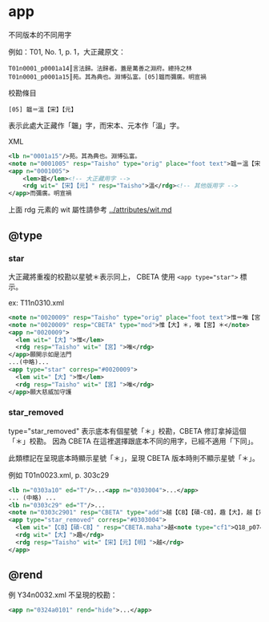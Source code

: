 # app

不同版本的不同用字

例如：T01, No. 1, p. 1，大正藏原文：

	T01n0001_p0001a14║言法歸。法歸者。蓋是萬善之淵府。總持之林
	T01n0001_p0001a15║苑。其為典也。淵博弘富。[05]韞而彌廣。明宣禍

校勘條目

	[05] 韞＝溫【宋】【元】

表示此處大正藏作「韞」字，而宋本、元本作「溫」字。

XML

```xml
<lb n="0001a15"/>苑。其為典也。淵博弘富。
<note n="0001005" resp="Taisho" type="orig" place="foot text">韞＝溫【宋】【元】</note>
<app n="0001005">
    <lem>韞</lem><!-- 大正藏用字 -->
    <rdg wit="【宋】【元】" resp="Taisho">溫</rdg><!-- 其他版用字 -->
</app>而彌廣。明宣禍
```

上面 rdg 元素的 wit 屬性請參考 [../attributes/wit.md](../attributes/wit.md)

## @type

### star

大正藏將重複的校勘以星號＊表示同上，
CBETA 使用 `<app type="star">` 標示。
	
ex: T11n0310.xml

```xml
<note n="0020009" resp="Taisho" type="orig" place="foot text">惟＝唯【宮】＊</note>
<note n="0020009" resp="CBETA" type="mod">惟【大】＊，唯【宮】＊</note>
<app n="0020009">
  <lem wit="【大】">惟</lem>
  <rdg resp="Taisho" wit="【宮】">唯</rdg>
</app>願開示如是法門
...(中略)...
<app type="star" corresp="#0020009">
  <lem wit="【大】">惟</lem>
  <rdg resp="Taisho" wit="【宮】">唯</rdg>
</app>願大慈威加守護
```

### star_removed

type="star_removed" 表示底本有個星號「＊」校勘，CBETA 修訂拿掉這個「＊」校勘。
因為 CBETA 在這裡選擇跟底本不同的用字，已經不適用「下同」。

此類標記在呈現底本時顯示星號「＊」，呈現 CBETA 版本時則不顯示星號「＊」。

例如 T01n0023.xml, p. 303c29

```xml
<lb n="0303a10" ed="T"/>...<app n="0303004">...</app>
... (中略) ...
<lb n="0303c29" ed="T"/>...
<note n="0303c2901" resp="CBETA" type="add">越【CB】【磧-CB】，趣【大】，越【宋】【元】【明】</note>
<app type="star_removed" corresp="#0303004">
  <lem wit="【CB】【磧-CB】" resp="CBETA.maha">越<note type="cf1">Q18_p0745a18</note><note type="cf2">T01n0023_p0277b11</note></lem>
  <rdg wit="【大】">趣</rdg>
  <rdg resp="Taisho" wit="【宋】【元】【明】">越</rdg>
</app>
```

## @rend

例 Y34n0032.xml 不呈現的校勘：

```xml
<app n="0324a0101" rend="hide">...</app>
```
